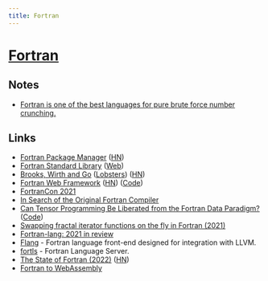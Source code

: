 ```yaml
---
title: Fortran
---
```


# [Fortran](https://fortran-lang.org/)

## Notes

- [Fortran is one of the best languages for pure brute force number crunching.](https://twitter.com/Sydonahi/status/1470535771337625601)

## Links

- [Fortran Package Manager](https://github.com/fortran-lang/fpm) ([HN](https://news.ycombinator.com/item?id=26977499))
- [Fortran Standard Library](https://github.com/fortran-lang/stdlib) ([Web](https://stdlib.fortran-lang.org/))
- [Brooks, Wirth and Go](https://www.fredrikholmqvist.com/posts/brooks-wirth-go/) ([Lobsters](https://lobste.rs/s/wx3r8f/brooks_wirth_go)) ([HN](https://news.ycombinator.com/item?id=28365138))
- [Fortran Web Framework](https://fortran.io/) ([HN](https://news.ycombinator.com/item?id=28509333)) ([Code](https://github.com/mapmeld/fortran-machine))
- [FortranCon 2021](https://tcevents.chem.uzh.ch/event/14/contributions/)
- [In Search of the Original Fortran Compiler](http://ed-thelen.org/FortranHistories/1%20Paul%20McJones%20-%20In%20Searchof%20the%20Original%20FORTRAN%20compiler.pdf)
- [Can Tensor Programming Be Liberated from the Fortran Data Paradigm?](https://www.cs.ox.ac.uk/seminars/2418.html) ([Code](https://github.com/conal/talk-2021-can-tensor-programming-be-liberated))
- [Swapping fractal iterator functions on the fly in Fortran (2021)](https://www.jeffirwin.xyz/posts/2021-12-11-a.html)
- [Fortran-lang: 2021 in review](https://fortran-lang.org/newsletter/2021/12/29/Fortran-lang-2021-in-review/)
- [Flang](https://github.com/flang-compiler/flang) - Fortran language front-end designed for integration with LLVM.
- [fortls](https://github.com/gnikit/fortls) - Fortran Language Server.
- [The State of Fortran (2022)](https://arxiv.org/abs/2203.15110) ([HN](https://news.ycombinator.com/item?id=30935633))
- [Fortran to WebAssembly](https://github.com/StarGate01/Full-Stack-Fortran)
